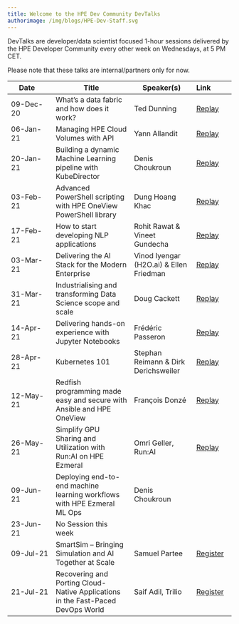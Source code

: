 ```yaml
---
title: Welcome to the HPE Dev Community DevTalks
authorimage: /img/blogs/HPE-Dev-Staff.svg
---
```

DevTalks are developer/data scientist focused 1-hour sessions delivered by the HPE Developer Community
 every other week on Wednesdays, at 5 PM CET. 

Please note that these talks are internal/partners only for now.

| &nbsp;&nbsp;&nbsp;&nbsp;Date&nbsp;&nbsp;&nbsp;&nbsp;&nbsp;&nbsp;&nbsp; | Title                                                                           | Speaker(s)                               | Link&nbsp;&nbsp;&nbsp;&nbsp;&nbsp;&nbsp;&nbsp;&nbsp;&nbsp;                            |
| ---------------------------------------------------------------------- | ------------------------------------------------------------------------------- | ---------------------------------------- | ------------------------------------------------------------------------------------- |
| 09-Dec-20                                                              | What’s a data fabric and how does it work?                                      | Ted Dunning                              | [Replay](https://vimeo.com/489790992/47e806f228)                                      |
| 06-Jan-21                                                              | Managing HPE Cloud Volumes with API                                             | Yann Allandit                            | [Replay](https://vimeo.com/498286520/1a5f5f742a)                                      |
| 20-Jan-21                                                              | Building a dynamic Machine Learning pipeline with KubeDirector                  | Denis Choukroun                          | [Replay](https://vimeo.com/503611948)                                                 |
| 03-Feb-21                                                              | Advanced PowerShell scripting with HPE OneView PowerShell library               | Dung Hoang Khac                          | [Replay](https://vimeo.com/508802530)                                                 |
| 17-Feb-21                                                              | How to start developing NLP applications                                        | Rohit Rawat & Vineet Gundecha            | [Replay](https://vimeo.com/514054456)                                                 |
| 03-Mar-21                                                              | Delivering the AI Stack for the Modern Enterprise                               | Vinod Iyengar (H2O.ai) &  Ellen Friedman | [Replay](https://vimeo.com/520629079/56fecc72f8)                                      |
| 31-Mar-21                                                              | Industrialising and transforming Data Science scope and scale                   | Doug Cackett                             | [Replay](https://vimeo.com/532641045/d498467501)                                      |
| 14-Apr-21                                                              | Delivering hands-on experience with Jupyter Notebooks                           | Frédéric Passeron                        | [Replay](https://vimeo.com/538827953/40387677ef)                                      |
| 28-Apr-21                                                              | Kubernetes 101                                                                  | Stephan Reimann & Dirk Derichsweiler     | [Replay](https://vimeo.com/545011185/c1743960d0)                                      |
| 12-May-21                                                              | Redfish programming made easy and secure with Ansible and HPE OneView           | François Donzé                           | [Replay](https://vimeo.com/551601359/637575f495)                                      |
| 26-May-21                                                              | Simplify GPU Sharing and Utilization with Run:AI on HPE Ezmeral                 | Omri Geller, Run:AI                      | [Replay](https://vimeo.com/557113873/5f3a04fc1e)                                      |
| 09-Jun-21                                                              | Deploying end-to-end machine learning workflows​ with HPE Ezmeral ML Ops        | Denis Choukroun                          |                                                                                       |
| 23-Jun-21                                                              | No Session this week                                                            |                                          |                                                                                       |
| 09-Jul-21                                                              | SmartSim – Bringing Simulation and AI Together at Scale                         | Samuel Partee                            | [Register](https://hpe.zoom.us/meeting/register/tJIvdeCorj4uGtPef8kVTn4QgixQpWdNBk8T) |
| 21-Jul-21                                                              | Recovering and Porting Cloud-Native Applications in the Fast-Paced DevOps World | Saif Adil, Trilio                        | [Register](https://hpe.zoom.us/meeting/register/tJEkduGvqDouE9VB8te4t7XfCsxpjJ2NAqmp) |